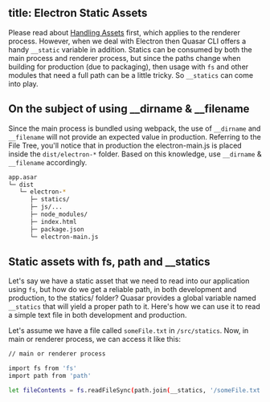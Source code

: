 title: Electron Static Assets
---
Please read about [Handling Assets](/guide/app-handling-assets.html) first, which applies to the renderer process. However, when we deal with Electron then Quasar CLI offers a handy `__static` variable in addition. Statics can be consumed by both the main process and renderer process, but since the paths change when building for production (due to packaging), then usage with `fs` and other modules that need a full path can be a little tricky. So `__statics` can come into play.

## On the subject of using __dirname & __filename
Since the main process is bundled using webpack, the use of `__dirname` and `__filename` will not provide an expected value in production. Referring to the File Tree, you'll notice that in production the electron-main.js is placed inside the `dist/electron-*` folder. Based on this knowledge, use `__dirname` & `__filename` accordingly.

```bash
app.asar
└─ dist
   └─ electron-*
      ├─ statics/
      ├─ js/...
      ├─ node_modules/
      ├─ index.html
      ├─ package.json
      └─ electron-main.js
```

## Static assets with fs, path and __statics
Let's say we have a static asset that we need to read into our application using `fs`, but how do we get a reliable path, in both development and production, to the statics/ folder? Quasar provides a global variable named `__statics` that will yield a proper path to it. Here's how we can use it to read a simple text file in both development and production.

Let's assume we have a file called `someFile.txt` in `/src/statics`. Now, in main or renderer process, we can access it like this:
```bash
// main or renderer process

import fs from 'fs'
import path from 'path'

let fileContents = fs.readFileSync(path.join(__statics, '/someFile.txt'), 'utf8')
```
